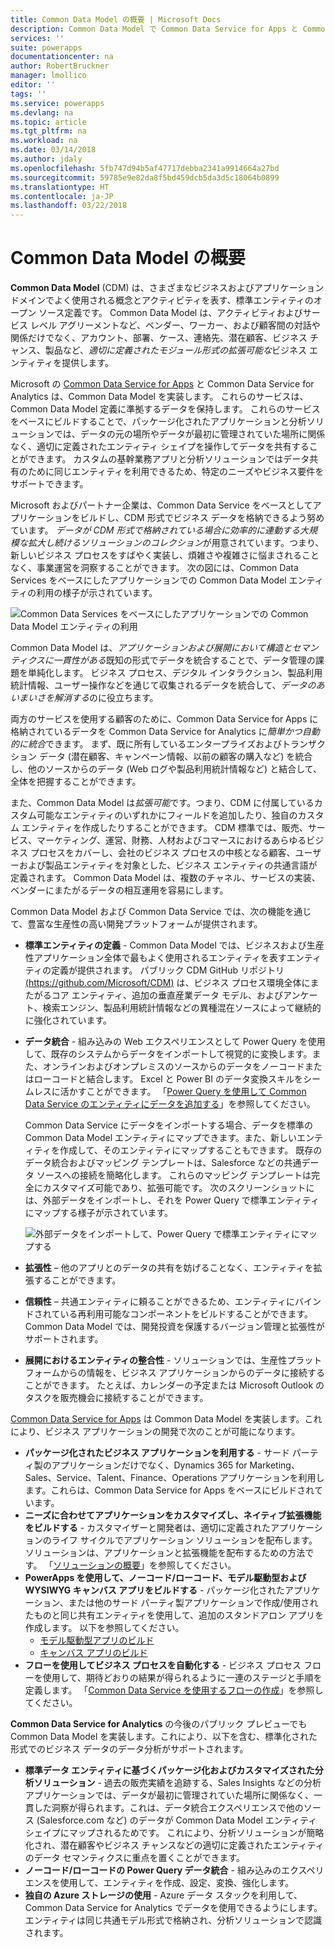 ```yaml
---
title: Common Data Model の概要 | Microsoft Docs
description: Common Data Model で Common Data Service for Apps と Common Data Service for Analytics を接続する方法について説明します。
services: ''
suite: powerapps
documentationcenter: na
author: RobertBruckner
manager: lmollico
editor: ''
tags: ''
ms.service: powerapps
ms.devlang: na
ms.topic: article
ms.tgt_pltfrm: na
ms.workload: na
ms.date: 03/14/2018
ms.author: jdaly
ms.openlocfilehash: 5fb747d94b5af47717debba2341a9914664a27bd
ms.sourcegitcommit: 59785e9e82da8f5bd459dcb5da3d5c18064b0899
ms.translationtype: HT
ms.contentlocale: ja-JP
ms.lasthandoff: 03/22/2018
---
```

# <a name="common-data-model-overview"></a>Common Data Model の概要

**Common Data Model** (CDM) は、さまざまなビジネスおよびアプリケーション ドメインでよく使用される概念とアクティビティを表す、標準エンティティのオープン ソース定義です。 Common Data Model は、アクティビティおよびサービス レベル アグリーメントなど、ベンダー、ワーカー、および顧客間の対話や関係だけでなく、アカウント、部署、ケース、連絡先、潜在顧客、ビジネス チャンス、製品など、*適切に定義されたモジュール形式の拡張可能な*ビジネス エンティティを提供します。 

Microsoft の [Common Data Service for Apps](../maker/common-data-service/data-platform-intro.md) と Common Data Service for Analytics <!-- TODO add link when available  -->は、Common Data Model を実装します。 これらのサービスは、Common Data Model 定義に準拠するデータを保持します。 これらのサービスをベースにビルドすることで、パッケージ化されたアプリケーションと分析ソリューションでは、データの元の場所やデータが最初に管理されていた場所に関係なく、適切に定義されたエンティティ シェイプを操作してデータを共有することができます。 カスタムの基幹業務アプリと分析ソリューションではデータ共有のために同じエンティティを利用できるため、特定のニーズやビジネス要件をサポートできます。 

Microsoft およびパートナー企業は、Common Data Service をベースとしてアプリケーションをビルドし、CDM 形式でビジネス データを格納できるよう努めています。 *データが CDM 形式で格納されている場合に効率的に連動する大規模な拡大し続けるソリューションのコレクション*が用意されています。つまり、新しいビジネス プロセスをすばやく実装し、煩雑さや複雑さに悩まされることなく、事業運営を洞察することができます。 次の図には、Common Data Services をベースにしたアプリケーションでの Common Data Model エンティティの利用の様子が示されています。

![Common Data Services をベースにしたアプリケーションでの Common Data Model エンティティの利用](media/cdm-overview.png)

Common Data Model は、*アプリケーションおよび展開において構造とセマンティクスに一貫性がある*既知の形式でデータを統合することで、データ管理の課題を単純化します。 ビジネス プロセス、デジタル インタラクション、製品利用統計情報、ユーザー操作などを通じて収集されるデータを統合して、*データのあいまいさを解消する*のに役立ちます。 

両方のサービスを使用する顧客のために、Common Data Service for Apps に格納されているデータを Common Data Service for Analytics に*簡単かつ自動的に統合*できます。 まず、既に所有しているエンタープライズおよびトランザクション データ (潜在顧客、キャンペーン情報、以前の顧客の購入など) を統合し、他のソースからのデータ (Web ログや製品利用統計情報など) と結合して、全体を把握することができます。

また、Common Data Model は*拡張可能*です。つまり、CDM に付属しているカスタム可能なエンティティのいずれかにフィールドを追加したり、独自のカスタム エンティティを作成したりすることができます。 CDM 標準では、販売、サービス、マーケティング、運営、財務、人材およびコマースにおけるあらゆるビジネス プロセスをカバーし、会社のビジネス プロセスの中核となる顧客、ユーザーおよび製品エンティティを対象とした、ビジネス エンティティの共通言語が定義されます。 Common Data Model は、複数のチャネル、サービスの実装、ベンダーにまたがるデータの相互運用を容易にします。

Common Data Model および Common Data Service では、次の機能を通じて、豊富な生産性の高い開発プラットフォームが提供されます。

- **標準エンティティの定義** - Common Data Model では、ビジネスおよび生産性アプリケーション全体で最もよく使用されるエンティティを表すエンティティの定義が提供されます。 パブリック CDM GitHub リポジトリ [(https://github.com/Microsoft/CDM)](https://github.com/Microsoft/CDM) は、ビジネス プロセス環境全体にまたがるコア エンティティ、追加の垂直産業データ モデル、およびアンケート、検索エンジン、製品利用統計情報などの異種混在ソースによって継続的に強化されています。
- **データ統合** - 組み込みの Web エクスペリエンスとして Power Query を使用して、既存のシステムからデータをインポートして視覚的に変換します。また、オンラインおよびオンプレミスのソースからのデータをノーコードまたはローコードと結合します。 Excel と Power BI のデータ変換スキルをシームレスに活かすことができます。 「[Power Query を使用して Common Data Service のエンティティにデータを追加する](../maker/common-data-service/data-platform-cds-newentity-pq.md)」を参照してください。
    
    Common Data Service にデータをインポートする場合、データを標準の Common Data Model エンティティにマップできます。また、新しいエンティティを作成して、そのエンティティにマップすることもできます。 既存のデータ統合およびマッピング テンプレートは、Salesforce などの共通データ ソースへの接続を簡略化します。 これらのマッピング テンプレートは完全にカスタマイズ可能であり、拡張可能です。 次のスクリーンショットには、外部データをインポートし、それを Power Query で標準エンティティにマップする様子が示されています。 
    
    ![外部データをインポートして、Power Query で標準エンティティにマップする ](media/cdm-mapping-entities.png)<br />

- **拡張性** – 他のアプリとのデータの共有を妨げることなく、エンティティを拡張することができます。
- **信頼性** – 共通エンティティに頼ることができるため、エンティティにバインドされている再利用可能なコンポーネントをビルドすることができます。 Common Data Model では、開発投資を保護するバージョン管理と拡張性がサポートされます。
- **展開におけるエンティティの整合性** - ソリューションでは、生産性プラットフォームからの情報を、ビジネス アプリケーションからのデータに接続することができます。 たとえば、カレンダーの予定または Microsoft Outlook のタスクを販売機会に接続することができます。 

[Common Data Service for Apps](../maker/common-data-service/data-platform-intro.md) は Common Data Model を実装します。これにより、ビジネス アプリケーションの開発で次のことが可能になります。

- **パッケージ化されたビジネス アプリケーションを利用する** - サード パーティ製のアプリケーションだけでなく、Dynamics 365 for Marketing、Sales、Service、Talent、Finance、Operations アプリケーションを利用します。これらは、Common Data Service for Apps をベースにビルドされています。
- **ニーズに合わせてアプリケーションをカスタマイズし、ネイティブ拡張機能をビルドする** - カスタマイザーと開発者は、適切に定義されたアプリケーションのライフ サイクルでアプリケーション ソリューションを配布します。 ソリューションは、アプリケーションと拡張機能を配布するための方法です。 「[ソリューションの概要](../developer/common-data-service/introduction-solutions.md)」を参照してください。
- **PowerApps を使用して、ノーコード/ローコード、モデル駆動型および WYSIWYG キャンバス アプリをビルドする** - パッケージ化されたアプリケーション、または他のサード パーティ製アプリケーションで作成/使用されたものと同じ共有エンティティを使用して、追加のスタンドアロン アプリを作成します。 以下を参照してください。 
    - [モデル駆動型アプリのビルド](../maker/model-driven-apps/model-driven-app-overview.md)
    - [キャンバス アプリのビルド](../maker/canvas-apps/getting-started.md) 
- **フローを使用してビジネス プロセスを自動化する** - ビジネス プロセス フローを使用して、期待どおりの結果が得られるように一連のステージと手順を定義します。 「[Common Data Service を使用するフローの作成](/flow/common-data-model-intro)」を参照してください。
 
**Common Data Service for Analytics** <!-- TODO add link when available  --> の今後のパブリック プレビューでも Common Data Model を実装します。これにより、以下を含む、標準化された形式でのビジネス データのデータ分析がサポートされます。

- **標準データ エンティティに基づくパッケージ化およびカスタマイズされた分析ソリューション** - 過去の販売実績を追跡する、Sales Insights などの分析アプリケーションでは、データが最初に管理されていた場所に関係なく、一貫した洞察が得られます。これは、データ統合エクスペリエンスで他のソース (Salesforce.com など) のデータが Common Data Model エンティティ シェイプにマップされるためです。 これにより、分析ソリューションが簡略化され、潜在顧客やビジネス チャンスなどの適切に定義されたエンティティのデータ セマンティクスに重点を置くことができます。
- **ノーコード/ローコードの Power Query データ統合** - 組み込みのエクスペリエンスを使用して、エンティティを作成、設定、変換、強化します。 
- **独自の Azure ストレージの使用** - Azure データ スタックを利用して、Common Data Service for Analytics でデータを使用できるようにします。 エンティティは同じ共通モデル形式で格納され、分析ソリューションで認識されます。

